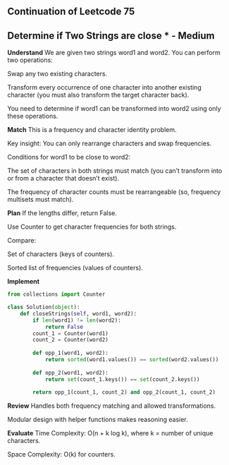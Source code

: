 ## Continuation of Leetcode 75
## Determine if Two Strings are close * - Medium
**Understand**
We are given two strings word1 and word2. You can perform two operations:

Swap any two existing characters.

Transform every occurrence of one character into another existing character (you must also transform the target character back).

You need to determine if word1 can be transformed into word2 using only these operations.

**Match**
This is a frequency and character identity problem.

Key insight: You can only rearrange characters and swap frequencies.

Conditions for word1 to be close to word2:

The set of characters in both strings must match (you can’t transform into or from a character that doesn’t exist).

The frequency of character counts must be rearrangeable (so, frequency multisets must match).

**Plan**
If the lengths differ, return False.

Use Counter to get character frequencies for both strings.

Compare:

Set of characters (keys of counters).

Sorted list of frequencies (values of counters).

**Implement**
```python
from collections import Counter

class Solution(object):
    def closeStrings(self, word1, word2):
        if len(word1) != len(word2):
            return False
        count_1 = Counter(word1)
        count_2 = Counter(word2)
        
        def opp_1(word1, word2):
            return sorted(word1.values()) == sorted(word2.values())
        
        def opp_2(word1, word2):
            return set(count_1.keys()) == set(count_2.keys())
        
        return opp_1(count_1, count_2) and opp_2(count_1, count_2)
```
**Review**
Handles both frequency matching and allowed transformations.

Modular design with helper functions makes reasoning easier.

**Evaluate**
Time Complexity: O(n + k log k), where k = number of unique characters.

Space Complexity: O(k) for counters.

